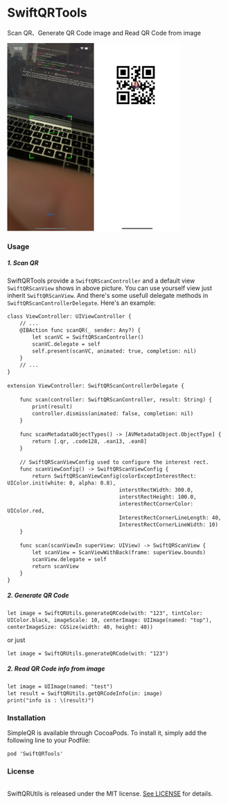 # SwiftQRTools
Scan QR、Generate QR Code image and Read QR Code from image

<img src="https://raw.githubusercontent.com/archerLj/SwiftQRTools/master/pics/scanPage.PNG" width= "200"/><img src="https://raw.githubusercontent.com/archerLj/SwiftQRTools/master/pics/qrPage.PNG" width= "200"/>

### Usage
##### 1. Scan QR
SwiftQRTools provide a `SwiftQRScanController` and a default view `SwiftQRScanView` shows in above picture. You can use yourself view just inherit `SwiftQRScanView`. And there's some usefull delegate methods in `SwiftQRScanControllerDelegate`. Here's an example:
```
class ViewController: UIViewController {
    // ...
    @IBAction func scanQR(_ sender: Any?) {
        let scanVC = SwiftQRScanController()
        scanVC.delegate = self
        self.present(scanVC, animated: true, completion: nil)
    }
    // ...
}

extension ViewController: SwiftQRScanControllerDelegate {
    
    func scan(controller: SwiftQRScanController, result: String) {
        print(result)
        controller.dismiss(animated: false, completion: nil)
    }
    
    func scanMetadataObjectTypes() -> [AVMetadataObject.ObjectType] {
        return [.qr, .code128, .ean13, .ean8]
    }
    
    // SwiftQRScanViewConfig used to configure the interest rect.
    func scanViewConfig() -> SwiftQRScanViewConfig {
        return SwiftQRScanViewConfig(colorExceptInterestRect: UIColor.init(white: 0, alpha: 0.8),
                                    interstRectWidth: 300.0,
                                    interstRectHeight: 100.0,
                                    interestRectCornerColor: UIColor.red,
                                    InterestRectCornerLineLength: 40,
                                    InterestRectCornerLineWidth: 10)
    }
    
    func scan(scanViewIn superView: UIView) -> SwiftQRScanView {
        let scanView = ScanViewWithBack(frame: superView.bounds)
        scanView.delegate = self
        return scanView
    }
}
```

##### 2. Generate QR Code

```
let image = SwiftQRUtils.generateQRCode(with: "123", tintColor: UIColor.black, imageScale: 10, centerImage: UIImage(named: "top"), centerImageSize: CGSize(width: 40, height: 40)) 
```
or just
```
let image = SwiftQRUtils.generateQRCode(with: "123") 
```

##### 2. Read QR Code info from image

```
let image = UIImage(named: "test")
let result = SwiftQRUtils.getQRCodeInfo(in: image)
print("info is : \(result)")
```


### Installation
SimpleQR is available through CocoaPods. To install it, simply add the following line to your Podfile:
```
pod 'SwiftQRTools'
```

### License
<br/>
SwiftQRUtils is released under the MIT license. <a href="https://github.com/archerLj/SwiftQRTools/blob/master/LICENSE">See LICENSE</a> for details.


